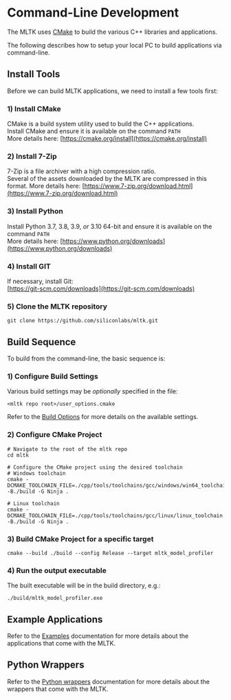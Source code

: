 # Command-Line Development

The MLTK uses [CMake](https://cmake.org/) to build the various C++ libraries and applications.

The following describes how to setup your local PC to build applications via command-line.


## Install Tools

Before we can build MLTK applications, we need to install a few tools first:


### 1) Install CMake

CMake is a build system utility used to build the C++ applications.  
Install CMake and ensure it is available on the command `PATH`  
More details here: [https://cmake.org/install](https://cmake.org/install)


### 2) Install 7-Zip

7-Zip is a file archiver with a high compression ratio.  
Several of the assets downloaded by the MLTK are compressed in this format.
More details here: [https://www.7-zip.org/download.html](https://www.7-zip.org/download.html)


### 3) Install Python

Install Python 3.7, 3.8, 3.9, _or_ 3.10 64-bit and ensure it is available on the command `PATH`  
More details here: [https://www.python.org/downloads](https://www.python.org/downloads)


### 4) Install GIT

If necessary, install Git:  
[https://git-scm.com/downloads](https://git-scm.com/downloads)


### 5) Clone the MLTK repository

```shell
git clone https://github.com/siliconlabs/mltk.git
```


## Build Sequence

To build from the command-line, the basic sequence is:


### 1) Configure Build Settings

Various build settings may be _optionally_ specified in the file:
```
<mltk repo root>/user_options.cmake
```

Refer to the [Build Options](./build_options.md) for more details on the available settings.


### 2) Configure CMake Project

```shell
# Navigate to the root of the mltk repo
cd mltk

# Configure the CMake project using the desired toolchain
# Windows toolchain
cmake -DCMAKE_TOOLCHAIN_FILE=./cpp/tools/toolchains/gcc/windows/win64_toolchain.cmake -B./build -G Ninja .

# Linux toolchain
cmake -DCMAKE_TOOLCHAIN_FILE=./cpp/tools/toolchains/gcc/linux/linux_toolchain.cmake -B./build -G Ninja .
```

### 3) Build CMake Project for a specific target

```shell
cmake --build ./build --config Release --target mltk_model_profiler
```

### 4) Run the output executable

The built executable will be in the build directory, e.g.:

```shell
./build/mltk_model_profiler.exe
```


## Example Applications

Refer to the [Examples](./examples/index.md) documentation for more details about the applications that come with the MLTK.

## Python Wrappers

Refer to the [Python wrappers](./wrappers/index.md) documentation for more details about the wrappers that come with the MLTK.
